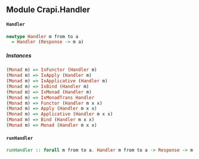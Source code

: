 ## Module Crapi.Handler

#### `Handler`

``` purescript
newtype Handler m from to a
  = Handler (Response -> m a)
```

##### Instances
``` purescript
(Monad m) => IxFunctor (Handler m)
(Monad m) => IxApply (Handler m)
(Monad m) => IxApplicative (Handler m)
(Monad m) => IxBind (Handler m)
(Monad m) => IxMonad (Handler m)
(Monad m) => IxMonadTrans Handler
(Monad m) => Functor (Handler m x x)
(Monad m) => Apply (Handler m x x)
(Monad m) => Applicative (Handler m x x)
(Monad m) => Bind (Handler m x x)
(Monad m) => Monad (Handler m x x)
```

#### `runHandler`

``` purescript
runHandler :: forall m from to a. Handler m from to a -> Response -> m a
```



